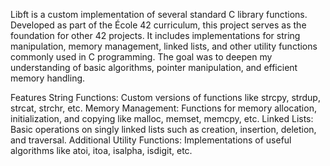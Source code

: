 Libft is a custom implementation of several standard C library functions. Developed as part of the École 42 curriculum, this project serves as the foundation for other 42 projects. It includes implementations for string manipulation, memory management, linked lists, and other utility functions commonly used in C programming. The goal was to deepen my understanding of basic algorithms, pointer manipulation, and efficient memory handling.

Features
String Functions: Custom versions of functions like strcpy, strdup, strcat, strchr, etc.
Memory Management: Functions for memory allocation, initialization, and copying like malloc, memset, memcpy, etc.
Linked Lists: Basic operations on singly linked lists such as creation, insertion, deletion, and traversal.
Additional Utility Functions: Implementations of useful algorithms like atoi, itoa, isalpha, isdigit, etc.
